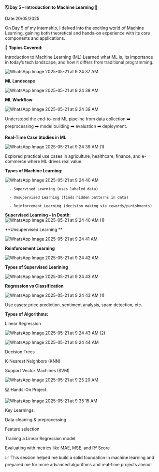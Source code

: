 **🗓 Day 5 – Introduction to Machine Learning 🚀**

Date:20/05/2025

On Day 5 of my internship, I delved into the exciting world of Machine Learning, gaining both theoretical and hands-on experience with its core components and applications.

**🧠 Topics Covered:**

Introduction to Machine Learning (ML)
Learned what ML is, its importance in today’s tech landscape, and how it differs from traditional programming.

![WhatsApp Image 2025-05-21 at 9 24 37 AM](https://github.com/user-attachments/assets/3a440919-57b1-4f2d-89c0-3678dedaa235)

**ML Landscape**

![WhatsApp Image 2025-05-21 at 9 24 38 AM](https://github.com/user-attachments/assets/04a597f4-fb99-4384-a701-89a545481873)

 **ML Workflow**
 
 ![WhatsApp Image 2025-05-21 at 9 24 39 AM](https://github.com/user-attachments/assets/5a511917-85f2-4354-b77f-1ee9b5ffb897)

Understood the end-to-end ML pipeline from data collection ➡️ preprocessing ➡️ model building ➡️ evaluation ➡️ deployment.

**Real-Time Case Studies in ML**

![WhatsApp Image 2025-05-21 at 9 24 39 AM (1)](https://github.com/user-attachments/assets/356c1faf-509d-4103-9e9a-a53b8aebdeb9)

Explored practical use cases in agriculture, healthcare, finance, and e-commerce where ML drives real value.

**Types of Machine Learning:**

![WhatsApp Image 2025-05-21 at 9 24 40 AM](https://github.com/user-attachments/assets/0f50b40a-3faf-44bd-bcf9-1e2fd434d34a)

      - Supervised Learning (uses labeled data)

      - Unsupervised Learning (finds hidden patterns in data)

      - Reinforcement Learning (decision making via rewards/punishments)

**Supervised Learning – In Depth:**
![WhatsApp Image 2025-05-21 at 9 24 40 AM (1)](https://github.com/user-attachments/assets/ed2e9b0c-401c-4275-a404-9873b695e980)

**Unsupervised Learning **

![WhatsApp Image 2025-05-21 at 9 24 41 AM](https://github.com/user-attachments/assets/f4119d06-b599-4dde-aefb-06ddc7083e2e)

**Reinforcement Learning**

![WhatsApp Image 2025-05-21 at 9 24 42 AM](https://github.com/user-attachments/assets/fbaa9e19-f327-42f1-be41-5a4ebaf80354)

**Types of Supervised Learining**

![WhatsApp Image 2025-05-21 at 9 24 43 AM](https://github.com/user-attachments/assets/884baa8d-ae56-47ed-8f47-c1ab03debb8b)

**Regression vs Classification**

![WhatsApp Image 2025-05-21 at 9 24 43 AM (1)](https://github.com/user-attachments/assets/8682954f-d1a7-432c-9e96-c57a751dbc77)

Use cases: price prediction, sentiment analysis, spam detection, etc.

**Types of Algorithms:**

Linear Regression

![WhatsApp Image 2025-05-21 at 9 24 43 AM (2)](https://github.com/user-attachments/assets/79d8455c-7e0c-4b26-ade1-92f41fc53ac0)

![WhatsApp Image 2025-05-21 at 9 24 44 AM](https://github.com/user-attachments/assets/2a212b30-bc84-4c55-96a5-8c5d4f6057bc)

Decision Trees

K-Nearest Neighbors (KNN)

Support Vector Machines (SVM)

![WhatsApp Image 2025-05-21 at 9 25 20 AM](https://github.com/user-attachments/assets/e84ebaac-7d2f-4077-8e1b-5c29dc85d16b)

💻 Hands-On Project: 

![WhatsApp Image 2025-05-21 at 9 35 15 AM](https://github.com/user-attachments/assets/985c409c-8c14-43d3-beea-9ad829491829)

Key Learnings:

Data cleaning & preprocessing

Feature selection

Training a Linear Regression model

Evaluating with metrics like MAE, MSE, and R² Score

📈 This session helped me build a solid foundation in machine learning and prepared me for more advanced algorithms and real-time projects ahead!
